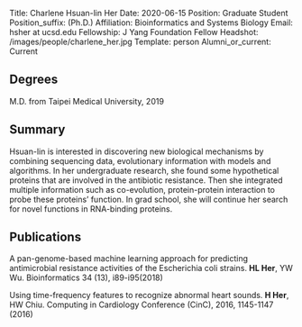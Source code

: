 Title: Charlene Hsuan-lin Her
Date: 2020-06-15
Position: Graduate Student
Position_suffix: (Ph.D.)
Affiliation: Bioinformatics and Systems Biology
Email: hsher at ucsd.edu
Fellowship: J Yang Foundation Fellow
Headshot: /images/people/charlene_her.jpg
Template: person
Alumni_or_current: Current
<!-- Status: draft -->

## Degrees

M.D. from Taipei Medical University, 2019<br>

## Summary

Hsuan-lin is interested in discovering new biological mechanisms by combining sequencing data, evolutionary information with models and algorithms. In her undergraduate research, she found some hypothetical proteins that are involved in the antibiotic resistance. Then she integrated multiple information such as co-evolution, protein-protein interaction to probe these proteins’ function. In grad school, she will continue her search for novel functions in RNA-binding proteins.<br>

## Publications

A pan-genome-based machine learning approach for predicting antimicrobial resistance activities of the Escherichia coli strains. **HL Her**, YW Wu. Bioinformatics 34 (13), i89-i95(2018)

Using time-frequency features to recognize abnormal heart sounds. **H Her**, HW Chiu. Computing in Cardiology Conference (CinC), 2016, 1145-1147 (2016)

